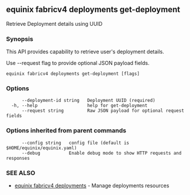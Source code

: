 ## equinix fabricv4 deployments get-deployment

Retrieve Deployment details using UUID

### Synopsis

This API provides capability to retrieve user's deployment details.

Use --request flag to provide optional JSON payload fields.

```
equinix fabricv4 deployments get-deployment [flags]
```

### Options

```
      --deployment-id string   Deployment UUID (required)
  -h, --help                   help for get-deployment
      --request string         Raw JSON payload for optional request fields
```

### Options inherited from parent commands

```
      --config string   config file (default is $HOME/equinix/equinix.yaml)
      --debug           Enable debug mode to show HTTP requests and responses
```

### SEE ALSO

* [equinix fabricv4 deployments](equinix_fabricv4_deployments.md)	 - Manage deployments resources

